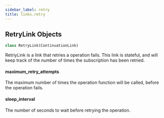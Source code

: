 ```yaml
---
sidebar_label: retry
title: links.retry
---
```


## RetryLink Objects

```python
class RetryLink(ContinuationLink)
```

RetriyLink is a link that retries a operation  fails.
This link is stateful, and will keep track of the number of times the
subscription has been retried.

#### maximum\_retry\_attempts

The maximum number of times the operation function will be called, before the operation fails.

#### sleep\_interval

The number of seconds to wait before retrying the operation.

